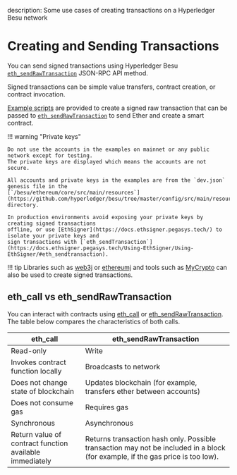 description: Some use cases of creating transactions on a Hyperledger Besu network
<!--- END of page meta data -->

# Creating and Sending Transactions

You can send signed transactions using Hyperledger Besu [`eth_sendRawTransaction`](../../Reference/API-Methods.md#eth_sendrawtransaction) JSON-RPC API method.

Signed transactions can be simple value transfers, contract creation, or contract invocation.

[Example scripts](../Develop-Dapps/Use-web3js.md) are provided to create a signed raw transaction that can be passed to 
[`eth_sendRawTransaction`](../../Reference/API-Methods.md#eth_sendrawtransaction) to send Ether
and create a smart contract.

!!! warning "Private keys"

    Do not use the accounts in the examples on mainnet or any public network except for testing.
    The private keys are displayed which means the accounts are not secure.
    
    All accounts and private keys in the examples are from the `dev.json` genesis file in the 
    [`/besu/ethereum/core/src/main/resources`](https://github.com/hyperledger/besu/tree/master/config/src/main/resources) directory.

    In production environments avoid exposing your private keys by creating signed transactions 
    offline, or use [EthSigner](https://docs.ethsigner.pegasys.tech/) to isolate your private keys and 
    sign transactions with [`eth_sendTransaction`](https://docs.ethsigner.pegasys.tech/Using-EthSigner/Using-EthSigner/#eth_sendtransaction). 
                     
!!! tip
    Libraries such as [web3j](https://github.com/web3j/web3j) or [ethereumj](https://github.com/ethereum/ethereumj)
    and tools such as [MyCrypto](https://mycrypto.com/) can also be used to create signed transactions.



## eth_call vs eth_sendRawTransaction

You can interact with contracts using [eth_call](../../Reference/API-Methods.md#eth_call) 
or [eth_sendRawTransaction](../../Reference/API-Methods.md#eth_sendrawtransaction). 
The table below compares the characteristics of both calls.

| eth_call                                                | eth_sendRawTransaction                                                                                                         |
|---------------------------------------------------------|--------------------------------------------------------------------------------------------------------------------------------|
| Read-only                                               | Write                                                                                                                          |
| Invokes contract function locally                       | Broadcasts to network                                                                                                          |
| Does not change state of blockchain                     | Updates blockchain (for example, transfers ether between accounts)                                                             |
| Does not consume gas                                    | Requires gas                                                                                                                   |
| Synchronous                                             | Asynchronous                                                                                                                   |
| Return value of contract function available immediately | Returns transaction hash only.  Possible transaction may not be included in a block (for example, if the gas price is too low). |
